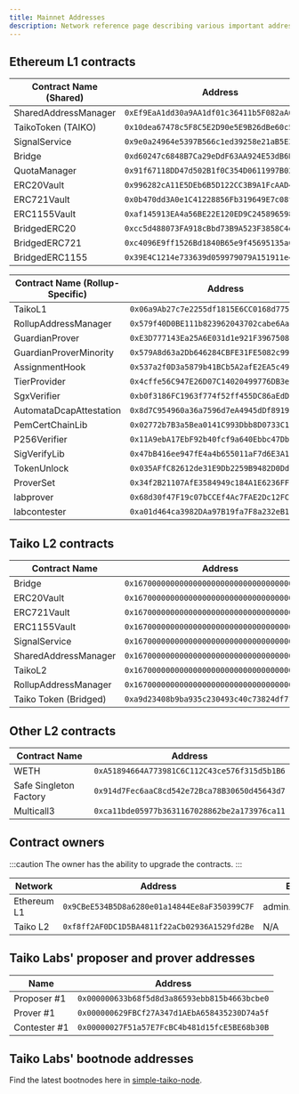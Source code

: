 ```yaml
---
title: Mainnet Addresses
description: Network reference page describing various important addresses on Taiko.
---
```


## Ethereum L1 contracts

| Contract Name (Shared) | Address                                      | ENS                     |
| ---------------------- | -------------------------------------------- | ----------------------- |
| SharedAddressManager   | `0xEf9EaA1dd30a9AA1df01c36411b5F082aA65fBaa` | sam.based.taiko.eth     |
| TaikoToken (TAIKO)     | `0x10dea67478c5F8C5E2D90e5E9B26dBe60c54d800` | token.taiko.eth         |
| SignalService          | `0x9e0a24964e5397B566c1ed39258e21aB5E35C77C` | signals.based.taiko.eth |
| Bridge                 | `0xd60247c6848B7Ca29eDdF63AA924E53dB6Ddd8EC` | bridge.based.taiko.eth  |
| QuotaManager           | `0x91f67118DD47d502B1f0C354D0611997B022f29E` | N/A                     |
| ERC20Vault             | `0x996282cA11E5DEb6B5D122CC3B9A1FcAAD4415Ab` | v20.based.taiko.eth     |
| ERC721Vault            | `0x0b470dd3A0e1C41228856Fb319649E7c08f419Aa` | v721.based.taiko.eth    |
| ERC1155Vault           | `0xaf145913EA4a56BE22E120ED9C24589659881702` | v1155.based.taiko.eth   |
| BridgedERC20           | `0xcc5d488073FA918cBbd73B9A523F3858C4de7372` | N/A                     |
| BridgedERC721          | `0xc4096E9ff1526Bd1840B65e9f45695135aC12De7` | N/A                     |
| BridgedERC1155         | `0x39E4C1214e733639d059979079A151911e42791d` | N/A                     |

| Contract Name (Rollup-Specific) | Address                                      | ENS                        |
| ------------------------------- | -------------------------------------------- | -------------------------- |
| TaikoL1                         | `0x06a9Ab27c7e2255df1815E6CC0168d7755Feb19a` | based.taiko.eth            |
| RollupAddressManager            | `0x579f40D0BE111b823962043702cabe6Aaa290780` | ram.based.taiko.eth        |
| GuardianProver                  | `0xE3D777143Ea25A6E031d1e921F396750885f43aC` | guardians.based.taiko.eth  |
| GuardianProverMinority          | `0x579A8d63a2Db646284CBFE31FE5082c9989E985c` | guardians1.based.taiko.eth |
| AssignmentHook                  | `0x537a2f0D3a5879b41BCb5A2afE2EA5c4961796F6` | N/A                        |
| TierProvider                    | `0x4cffe56C947E26D07C14020499776DB3e9AE3a23` | N/A                        |
| SgxVerifier                     | `0xb0f3186FC1963f774f52ff455DC86aEdD0b31F81` | N/A                        |
| AutomataDcapAttestation         | `0x8d7C954960a36a7596d7eA4945dDf891967ca8A3` | N/A                        |
| PemCertChainLib                 | `0x02772b7B3a5Bea0141C993Dbb8D0733C19F46169` | N/A                        |
| P256Verifier                    | `0x11A9ebA17EbF92b40fcf9a640Ebbc47Db6fBeab0` | N/A                        |
| SigVerifyLib                    | `0x47bB416ee947fE4a4b655011aF7d6E3A1B80E6e9` | N/A                        |
| TokenUnlock                     | `0x035AFfC82612de31E9Db2259B9482D0Dd53B7819` | N/A                        |
| ProverSet                       | `0x34f2B21107AfE3584949c184A1E6236FFDAC4f6F` | N/A                        |
| labprover                       | `0x68d30f47F19c07bCCEf4Ac7FAE2Dc12FCa3e0dC9` | labprover.taiko.eth        |
| labcontester                    | `0xa01d464ca3982DAa97B19fa7F8a232eB11A9DDb3` | labcontester.taiko.eth     |

## Taiko L2 contracts

| Contract Name         | Address                                      |
| --------------------- | -------------------------------------------- |
| Bridge                | `0x1670000000000000000000000000000000000001` |
| ERC20Vault            | `0x1670000000000000000000000000000000000002` |
| ERC721Vault           | `0x1670000000000000000000000000000000000003` |
| ERC1155Vault          | `0x1670000000000000000000000000000000000004` |
| SignalService         | `0x1670000000000000000000000000000000000005` |
| SharedAddressManager  | `0x1670000000000000000000000000000000000006` |
| TaikoL2               | `0x1670000000000000000000000000000000010001` |
| RollupAddressManager  | `0x1670000000000000000000000000000000010002` |
| Taiko Token (Bridged) | `0xa9d23408b9ba935c230493c40c73824df71a0975` |

## Other L2 contracts

| Contract Name          | Address                                      |
| ---------------------- | -------------------------------------------- |
| WETH                   | `0xA51894664A773981C6C112C43ce576f315d5b1B6` |
| Safe Singleton Factory | `0x914d7Fec6aaC8cd542e72Bca78B30650d45643d7` |
| Multicall3             | `0xca11bde05977b3631167028862be2a173976ca11` |

## Contract owners

:::caution
The owner has the ability to upgrade the contracts.
:::

| Network     | Address                                      | ENS             |
| ----------- | -------------------------------------------- | --------------- |
| Ethereum L1 | `0x9CBeE534B5D8a6280e01a14844Ee8aF350399C7F` | admin.taiko.eth |
| Taiko L2    | `0xf8ff2AF0DC1D5BA4811f22aCb02936A1529fd2Be` | N/A             |

## Taiko Labs' proposer and prover addresses

| Name         | Address                                      |
| ------------ | -------------------------------------------- |
| Proposer #1  | `0x000000633b68f5d8d3a86593ebb815b4663bcbe0` |
| Prover #1    | `0x000000629FBCf27A347d1AEbA658435230D74a5f` |
| Contester #1 | `0x00000027F51a57E7FcBC4b481d15fcE5BE68b30B` |

## Taiko Labs' bootnode addresses

Find the latest bootnodes here in [simple-taiko-node](https://github.com/taikoxyz/simple-taiko-node/blob/mainnet/.env.sample).
